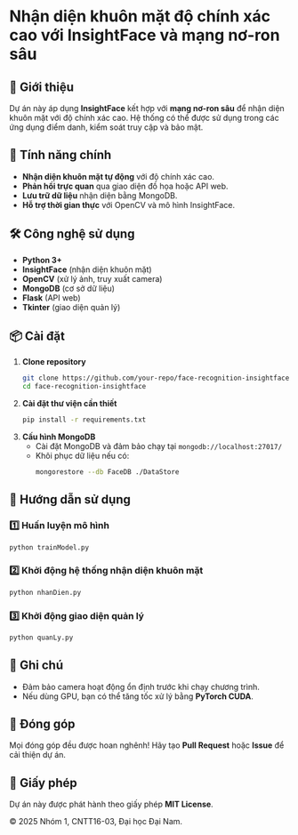 # Nhận diện khuôn mặt độ chính xác cao với InsightFace và mạng nơ-ron sâu

## 📝 Giới thiệu
Dự án này áp dụng **InsightFace** kết hợp với **mạng nơ-ron sâu** để nhận diện khuôn mặt với độ chính xác cao. Hệ thống có thể được sử dụng trong các ứng dụng điểm danh, kiểm soát truy cập và bảo mật.

## 🚀 Tính năng chính
- **Nhận diện khuôn mặt tự động** với độ chính xác cao.
- **Phản hồi trực quan** qua giao diện đồ họa hoặc API web.
- **Lưu trữ dữ liệu** nhận diện bằng MongoDB.
- **Hỗ trợ thời gian thực** với OpenCV và mô hình InsightFace.

## 🛠️ Công nghệ sử dụng
- **Python 3+**
- **InsightFace** (nhận diện khuôn mặt)
- **OpenCV** (xử lý ảnh, truy xuất camera)
- **MongoDB** (cơ sở dữ liệu)
- **Flask** (API web)
- **Tkinter** (giao diện quản lý)

## 📦 Cài đặt
1. **Clone repository**
   ```bash
   git clone https://github.com/your-repo/face-recognition-insightface.git
   cd face-recognition-insightface
   ```
2. **Cài đặt thư viện cần thiết**
   ```bash
   pip install -r requirements.txt
   ```
3. **Cấu hình MongoDB**
   - Cài đặt MongoDB và đảm bảo chạy tại `mongodb://localhost:27017/`
   - Khôi phục dữ liệu nếu có:
     ```bash
     mongorestore --db FaceDB ./DataStore
     ```

## 🎯 Hướng dẫn sử dụng
### 1️⃣ Huấn luyện mô hình
```bash
python trainModel.py
```
### 2️⃣ Khởi động hệ thống nhận diện khuôn mặt
```bash
python nhanDien.py
```
### 3️⃣ Khởi động giao diện quản lý
```bash
python quanLy.py
```

## 📖 Ghi chú
- Đảm bảo camera hoạt động ổn định trước khi chạy chương trình.
- Nếu dùng GPU, bạn có thể tăng tốc xử lý bằng **PyTorch CUDA**.

## 🤝 Đóng góp
Mọi đóng góp đều được hoan nghênh! Hãy tạo **Pull Request** hoặc **Issue** để cải thiện dự án.

## 📜 Giấy phép
Dự án này được phát hành theo giấy phép **MIT License**.

© 2025 Nhóm 1, CNTT16-03, Đại học Đại Nam.

